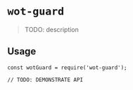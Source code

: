 # `wot-guard`

> TODO: description

## Usage

```
const wotGuard = require('wot-guard');

// TODO: DEMONSTRATE API
```
